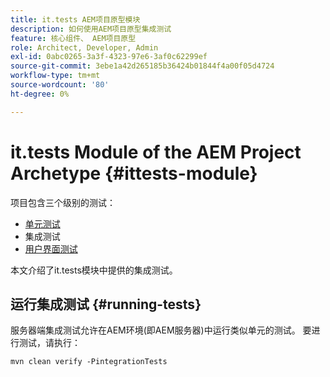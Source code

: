 ```yaml
---
title: it.tests AEM项目原型模块
description: 如何使用AEM项目原型集成测试
feature: 核心组件、 AEM项目原型
role: Architect, Developer, Admin
exl-id: 0abc0265-3a3f-4323-97e6-3af0c62299ef
source-git-commit: 3ebe1a42d265185b36424b01844f4a00f05d4724
workflow-type: tm+mt
source-wordcount: '80'
ht-degree: 0%

---
```


# it.tests Module of the AEM Project Archetype {#ittests-module}

项目包含三个级别的测试：

* [单元测试](core.md#unit-tests)
* 集成测试
* [用户界面测试](uitests.md)

本文介绍了it.tests模块中提供的集成测试。

## 运行集成测试 {#running-tests}

服务器端集成测试允许在AEM环境(即AEM服务器)中运行类似单元的测试。 要进行测试，请执行：

```
mvn clean verify -PintegrationTests
```

